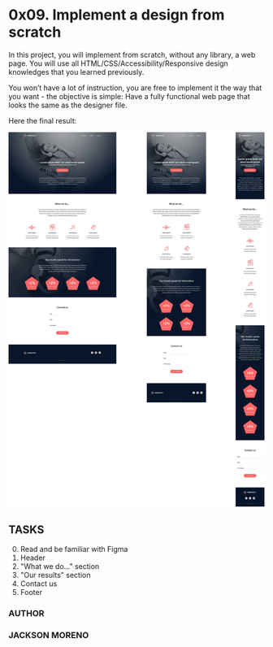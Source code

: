 # 0x09. Implement a design from scratch

In this project, you will implement from scratch, without any library, a web page. You will use all HTML/CSS/Accessibility/Responsive design knowledges that you learned previously.

You won’t have a lot of instruction, you are free to implement it the way that you want - the objective is simple: Have a fully functional web page that looks the same as the designer file.

Here the final result:

<p align="center">
    <img src="images/1.jpg" >
</p>

## TASKS

0. Read and be familiar with Figma
1. Header
2. "What we do..." section
3. "Our results" section
4. Contact us
5. Footer

### AUTHOR

### JACKSON MORENO
